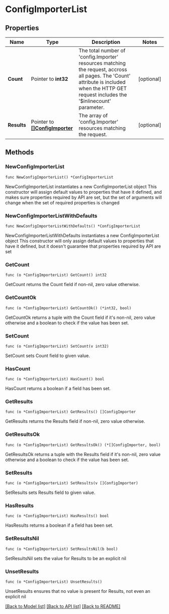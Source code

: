 # ConfigImporterList

## Properties

Name | Type | Description | Notes
------------ | ------------- | ------------- | -------------
**Count** | Pointer to **int32** | The total number of &#39;config.Importer&#39; resources matching the request, accross all pages. The &#39;Count&#39; attribute is included when the HTTP GET request includes the &#39;$inlinecount&#39; parameter. | [optional] 
**Results** | Pointer to [**[]ConfigImporter**](config.Importer.md) | The array of &#39;config.Importer&#39; resources matching the request. | [optional] 

## Methods

### NewConfigImporterList

`func NewConfigImporterList() *ConfigImporterList`

NewConfigImporterList instantiates a new ConfigImporterList object
This constructor will assign default values to properties that have it defined,
and makes sure properties required by API are set, but the set of arguments
will change when the set of required properties is changed

### NewConfigImporterListWithDefaults

`func NewConfigImporterListWithDefaults() *ConfigImporterList`

NewConfigImporterListWithDefaults instantiates a new ConfigImporterList object
This constructor will only assign default values to properties that have it defined,
but it doesn't guarantee that properties required by API are set

### GetCount

`func (o *ConfigImporterList) GetCount() int32`

GetCount returns the Count field if non-nil, zero value otherwise.

### GetCountOk

`func (o *ConfigImporterList) GetCountOk() (*int32, bool)`

GetCountOk returns a tuple with the Count field if it's non-nil, zero value otherwise
and a boolean to check if the value has been set.

### SetCount

`func (o *ConfigImporterList) SetCount(v int32)`

SetCount sets Count field to given value.

### HasCount

`func (o *ConfigImporterList) HasCount() bool`

HasCount returns a boolean if a field has been set.

### GetResults

`func (o *ConfigImporterList) GetResults() []ConfigImporter`

GetResults returns the Results field if non-nil, zero value otherwise.

### GetResultsOk

`func (o *ConfigImporterList) GetResultsOk() (*[]ConfigImporter, bool)`

GetResultsOk returns a tuple with the Results field if it's non-nil, zero value otherwise
and a boolean to check if the value has been set.

### SetResults

`func (o *ConfigImporterList) SetResults(v []ConfigImporter)`

SetResults sets Results field to given value.

### HasResults

`func (o *ConfigImporterList) HasResults() bool`

HasResults returns a boolean if a field has been set.

### SetResultsNil

`func (o *ConfigImporterList) SetResultsNil(b bool)`

 SetResultsNil sets the value for Results to be an explicit nil

### UnsetResults
`func (o *ConfigImporterList) UnsetResults()`

UnsetResults ensures that no value is present for Results, not even an explicit nil

[[Back to Model list]](../README.md#documentation-for-models) [[Back to API list]](../README.md#documentation-for-api-endpoints) [[Back to README]](../README.md)


